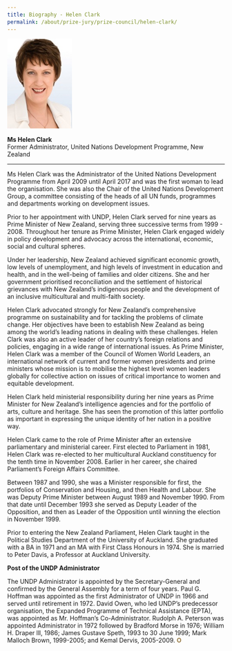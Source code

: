```yaml
---
title: Biography - Helen Clark
permalink: /about/prize-jury/prize-council/helen-clark/
---
```


<div style="width:150px"><img src="/images/jury/helen-clark.jpg" alt="Helen Clark" /></div>

**Ms Helen Clark**<br>
Former Administrator, United Nations Development Programme, New Zealand

---

Ms Helen Clark was the Administrator of the United Nations Development Programme from April 2009 until April 2017 and was the first woman to lead the organisation. She was also the Chair of the United Nations Development Group, a committee consisting of the heads of all UN funds, programmes and departments working on development issues. 

Prior to her appointment with UNDP, Helen Clark served for nine years as Prime Minister of New Zealand, serving three successive terms from 1999 - 2008. Throughout her tenure as Prime Minister, Helen Clark engaged widely in policy development and advocacy across the international, economic, social and cultural spheres. 

Under her leadership, New Zealand achieved significant economic growth, low levels of unemployment, and high levels of investment in education and health, and in the well-being of families and older citizens. She and her government prioritised reconciliation and the settlement of historical grievances with New Zealand’s indigenous people and the development of an inclusive multicultural and multi-faith society. 

Helen Clark advocated strongly for New Zealand’s comprehensive programme on sustainability and for tackling the problems of climate change. Her objectives have been to establish New Zealand as being among the world’s leading nations in dealing with these challenges. Helen Clark was also an active leader of her country’s foreign relations and policies, engaging in a wide range of international issues. As Prime Minister, Helen Clark was a member of the Council of Women World Leaders, an international network of current and former women presidents and prime ministers whose mission is to mobilise the highest level women leaders globally for collective action on issues of critical importance to women and equitable development. 

Helen Clark held ministerial responsibility during her nine years as Prime Minister for New Zealand’s intelligence agencies and for the portfolio of arts, culture and heritage. She has seen the promotion of this latter portfolio as important in expressing the unique identity of her nation in a positive way. 

Helen Clark came to the role of Prime Minister after an extensive parliamentary and ministerial career. First elected to Parliament in 1981, Helen Clark was re-elected to her multicultural Auckland constituency for the tenth time in November 2008. Earlier in her career, she chaired Parliament’s Foreign Affairs Committee. 

Between 1987 and 1990, she was a Minister responsible for first, the portfolios of Conservation and Housing, and then Health and Labour. She was Deputy Prime Minister between August 1989 and November 1990. From that date until December 1993 she served as Deputy Leader of the Opposition, and then as Leader of the Opposition until winning the election in November 1999. 

Prior to entering the New Zealand Parliament, Helen Clark taught in the Political Studies Department of the University of Auckland. She graduated with a BA in 1971 and an MA with First Class Honours in 1974. She is married to Peter Davis, a Professor at Auckland University. 

**Post of the UNDP Administrator** 

The UNDP Administrator is appointed by the Secretary-General and confirmed by the General Assembly for a term of four years. Paul G. Hoffman was appointed as the first Administrator of UNDP in 1966 and served until retirement in 1972. David Owen, who led UNDP’s predecessor organisation, the Expanded Programme of Technical Assistance (EPTA), was appointed as Mr. Hoffman’s Co-Administrator. Rudolph A. Peterson was appointed Administrator in 1972 followed by Bradford Morse in 1976; William H. Draper lll, 1986; James Gustave Speth, 1993 to 30 June 1999; Mark Malloch Brown, 1999-2005; and Kemal Dervis, 2005-2009. **<font color="#967942">O</font>**
